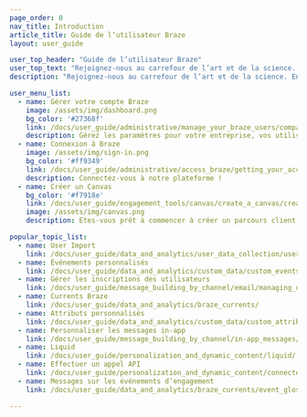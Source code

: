 ```yaml
---
page_order: 0
nav_title: Introduction
article_title: Guide de l’utilisateur Braze
layout: user_guide

user_top_header: "Guide de l’utilisateur Braze"
user_top_text: "Rejoignez-nous au carrefour de l’art et de la science. En ce moment ou avec des années-lumière d’avance. Quand vous arriverez, attendez-vous au meilleur de l’engagement client. Chez Braze, notre but est de créer des liens forts entre vous et vos clients ou vos utilisateurs."
description: "Rejoignez-nous au carrefour de l’art et de la science. En ce moment ou avec des années-lumière d’avance. Quand vous arriverez, attendez-vous au meilleur de l’engagement client. Chez Braze, notre but est de créer des liens forts entre vous et vos clients ou vos utilisateurs."

user_menu_list:
  - name: Gérer votre compte Braze
    image: /assets/img/dashboard.png
    bg_color: '#27368f'
    link: /docs/user_guide/administrative/manage_your_braze_users/company-wide_settings_management/
    description: Gérez les paramètres pour votre entreprise, vos utilisateurs et plus encore !
  - name: Connexion à Braze
    image: /assets/img/sign-in.png
    bg_color: '#ff9349'
    link: /docs/user_guide/administrative/access_braze/getting_your_account/
    description: Connectez-vous à notre plateforme !
  - name: Créer un Canvas
    bg_color: '#f7918e'
    link: /docs/user_guide/engagement_tools/canvas/create_a_canvas/create_a_canvas/
    image: /assets/img/canvas.png
    description: Etes-vous prêt à commencer à créer un parcours client ? Nous sommes là pour vous guider.

popular_topic_list:
  - name: User Import
    link: /docs/user_guide/data_and_analytics/user_data_collection/user_import/
  - name: Événements personnalisés
    link: /docs/user_guide/data_and_analytics/custom_data/custom_events/
  - name: Gérer les inscriptions des utilisateurs
    link: /docs/user_guide/message_building_by_channel/email/managing_user_subscriptions/
  - name: Currents Braze
    link: /docs/user_guide/data_and_analytics/braze_currents/ 
  - name: Attributs personnalisés
    link: /docs/user_guide/data_and_analytics/custom_data/custom_attributes/
  - name: Personnaliser les messages in-app
    link: /docs/user_guide/message_building_by_channel/in-app_messages/customize/
  - name: Liquid
    link: /docs/user_guide/personalization_and_dynamic_content/liquid/
  - name: Effectuer un appel API
    link: /docs/user_guide/personalization_and_dynamic_content/connected_content/making_an_api_call/
  - name: Messages sur les événements d’engagement
    link: /docs/user_guide/data_and_analytics/braze_currents/event_glossary/message_engagement_events/

---
```

